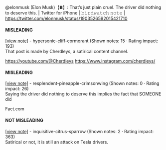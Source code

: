 @elonmusk (Elon Musk)【𝗕】: That’s just plain cruel. The driver did nothing to deserve this. | Twitter for iPhone | 𝚋𝚒𝚛𝚍𝚠𝚊𝚝𝚌𝚑 𝚗𝚘𝚝𝚎 | https://twitter.com/elonmusk/status/1903526592015421710

#### MISLEADING

[[view note]](https://x.com/i/birdwatch/n/1903547342457856424) - hypersonic-cliff-cormorant (Shown notes: 15 · Rating impact: 193)\
That post is made by Cherdleys, a satirical content channel.

https://youtube.com/@Cherdleys
https://www.instagram.com/cherdleys/

#### MISLEADING

[[view note]](https://x.com/i/birdwatch/n/1903603945806725517) - resplendent-pineapple-crimsonwing (Shown notes: 0 · Rating impact: 26)\
Saying the driver did nothing to deserve this implies the fact that SOMEONE did 

Fact.com

#### NOT MISLEADING

[[view note]](https://x.com/i/birdwatch/n/1903549987499470904) - inquisitive-citrus-sparrow (Shown notes: 2 · Rating impact: 363)\
Satirical or not, it is still an attack on Tesla drivers. 
